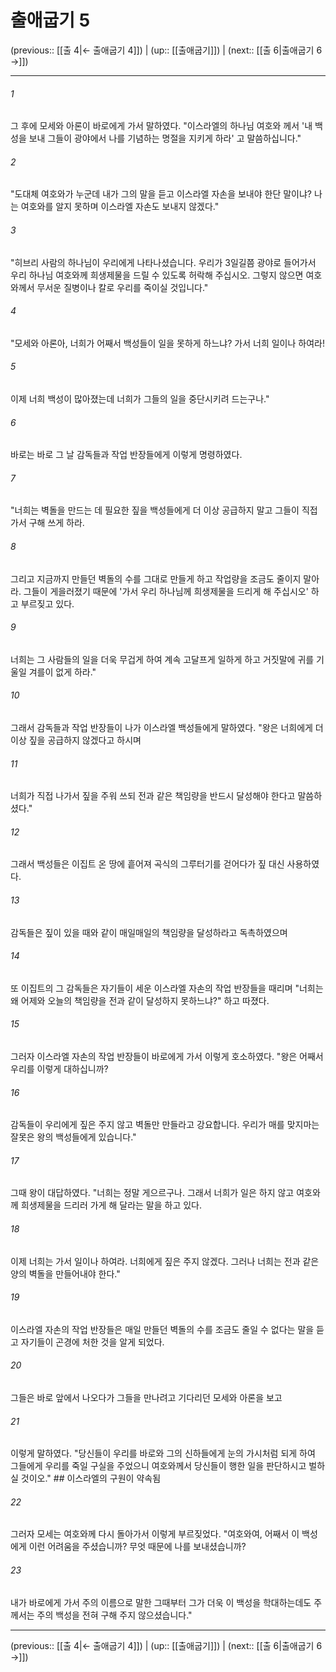 # 출애굽기 5

(previous:: [[출 4|← 출애굽기 4]]) | (up:: [[출애굽기]]) | (next:: [[출 6|출애굽기 6 →]])

***




###### 1 

그 후에 모세와 아론이 바로에게 가서 말하였다. "이스라엘의 하나님 여호와 께서 '내 백성을 보내 그들이 광야에서 나를 기념하는 명절을 지키게 하라' 고 말씀하십니다." 



###### 2 

"도대체 여호와가 누군데 내가 그의 말을 듣고 이스라엘 자손을 보내야 한단 말이냐? 나는 여호와를 알지 못하며 이스라엘 자손도 보내지 않겠다." 



###### 3 

"히브리 사람의 하나님이 우리에게 나타나셨습니다. 우리가 3일길쯤 광야로 들어가서 우리 하나님 여호와께 희생제물을 드릴 수 있도록 허락해 주십시오. 그렇지 않으면 여호와께서 무서운 질병이나 칼로 우리를 죽이실 것입니다." 



###### 4 

"모세와 아론아, 너희가 어째서 백성들이 일을 못하게 하느냐? 가서 너희 일이나 하여라! 



###### 5 

이제 너희 백성이 많아졌는데 너희가 그들의 일을 중단시키려 드는구나." 



###### 6 

바로는 바로 그 날 감독들과 작업 반장들에게 이렇게 명령하였다. 



###### 7 

"너희는 벽돌을 만드는 데 필요한 짚을 백성들에게 더 이상 공급하지 말고 그들이 직접 가서 구해 쓰게 하라. 



###### 8 

그리고 지금까지 만들던 벽돌의 수를 그대로 만들게 하고 작업량을 조금도 줄이지 말아라. 그들이 게을러졌기 때문에 '가서 우리 하나님께 희생제물을 드리게 해 주십시오' 하고 부르짖고 있다. 



###### 9 

너희는 그 사람들의 일을 더욱 무겁게 하여 계속 고달프게 일하게 하고 거짓말에 귀를 기울일 겨를이 없게 하라." 



###### 10 

그래서 감독들과 작업 반장들이 나가 이스라엘 백성들에게 말하였다. "왕은 너희에게 더 이상 짚을 공급하지 않겠다고 하시며 



###### 11 

너희가 직접 나가서 짚을 주워 쓰되 전과 같은 책임량을 반드시 달성해야 한다고 말씀하셨다." 



###### 12 

그래서 백성들은 이집트 온 땅에 흩어져 곡식의 그루터기를 걷어다가 짚 대신 사용하였다. 



###### 13 

감독들은 짚이 있을 때와 같이 매일매일의 책임량을 달성하라고 독촉하였으며 



###### 14 

또 이집트의 그 감독들은 자기들이 세운 이스라엘 자손의 작업 반장들을 때리며 "너희는 왜 어제와 오늘의 책임량을 전과 같이 달성하지 못하느냐?" 하고 따졌다. 



###### 15 

그러자 이스라엘 자손의 작업 반장들이 바로에게 가서 이렇게 호소하였다. "왕은 어째서 우리를 이렇게 대하십니까? 



###### 16 

감독들이 우리에게 짚은 주지 않고 벽돌만 만들라고 강요합니다. 우리가 매를 맞지마는 잘못은 왕의 백성들에게 있습니다." 



###### 17 

그때 왕이 대답하였다. "너희는 정말 게으르구나. 그래서 너희가 일은 하지 않고 여호와께 희생제물을 드리러 가게 해 달라는 말을 하고 있다. 



###### 18 

이제 너희는 가서 일이나 하여라. 너희에게 짚은 주지 않겠다. 그러나 너희는 전과 같은 양의 벽돌을 만들어내야 한다." 



###### 19 

이스라엘 자손의 작업 반장들은 매일 만들던 벽돌의 수를 조금도 줄일 수 없다는 말을 듣고 자기들이 곤경에 처한 것을 알게 되었다. 



###### 20 

그들은 바로 앞에서 나오다가 그들을 만나려고 기다리던 모세와 아론을 보고 



###### 21 

이렇게 말하였다. "당신들이 우리를 바로와 그의 신하들에게 눈의 가시처럼 되게 하여 그들에게 우리를 죽일 구실을 주었으니 여호와께서 당신들이 행한 일을 판단하시고 벌하실 것이오." ## 이스라엘의 구원이 약속됨 



###### 22 

그러자 모세는 여호와께 다시 돌아가서 이렇게 부르짖었다. "여호와여, 어째서 이 백성에게 이런 어려움을 주셨습니까? 무엇 때문에 나를 보내셨습니까? 



###### 23 

내가 바로에게 가서 주의 이름으로 말한 그때부터 그가 더욱 이 백성을 학대하는데도 주께서는 주의 백성을 전혀 구해 주지 않으셨습니다."

***

(previous:: [[출 4|← 출애굽기 4]]) | (up:: [[출애굽기]]) | (next:: [[출 6|출애굽기 6 →]])
